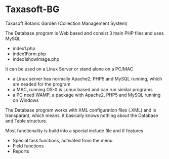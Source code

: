 # Taxasoft-BG
Taxasoft Botanic Garden (Collection Management System)

The Database program is Web based and consist 3 main PHP files and uses MySQL
- index1.php
- index1Form.php
- index1showImage.php
 
It can be used on a Linux Server or stand alone on a PC/MAC
- a Linux server has normally Apache2, PHP5 and MySQL running, which are neaded for the program
- a MAC, running OS-X is Lunux based and can run similar programs
- a PC need WAMP, a package with Apache2, PHP5 and MySQL running on Windows

The Database program works with XML configuration files (.XML) and is transparant, which means, it basically knows nothing about the Database and Table structure.

Most functionality is build into a special include file and if features
- Special task functions, activated from the menu
- Field functions
- Reports

